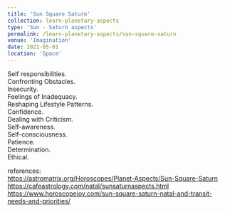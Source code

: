 ```yaml
---
title: 'Sun Square Saturn'
collection: learn-planetary-aspects
type: 'Sun - Saturn aspects'
permalink: /learn-planetary-aspects/sun-square-saturn
venue: 'Imagination'
date: 2021-05-01
location: 'Space'
---
```


Self responsibilities.  
Confronting Obstacles.  
Insecurity.  
Feelings of Inadequacy.  
Reshaping Lifestyle Patterns.  
Confidence.  
Dealing with Criticism.  
Self-awareness.  
Self-consciousness.  
Patience.  
Determination.  
Ethical.

references:  
https://astromatrix.org/Horoscopes/Planet-Aspects/Sun-Square-Saturn  
https://cafeastrology.com/natal/sunsaturnaspects.html
https://www.horoscopejoy.com/sun-square-saturn-natal-and-transit-needs-and-priorities/
